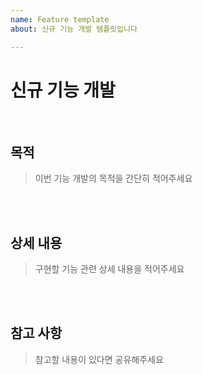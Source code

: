 ```yaml
---
name: Feature template
about: 신규 기능 개발 템플릿입니다

---
```


# 신규 기능 개발

<br>

## 목적

> 이번 기능 개발의 목적을 간단히 적어주세요



<br><br>

## 상세 내용

> 구현할 기능 관련 상세 내용을 적어주세요



<br><br>

## 참고 사항

> 참고할 내용이 있다면 공유해주세요



<br><br>

